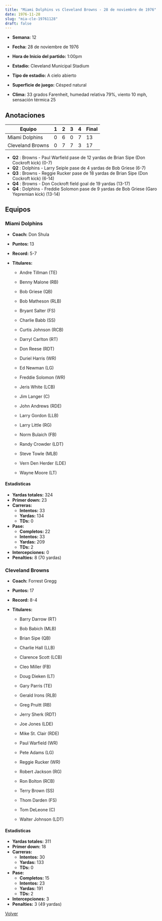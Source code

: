 ```yaml
---
title: "Miami Dolphins vs Cleveland Browns - 28 de noviembre de 1976"
date: 1976-11-28
slug: "mia-cle-19761128"
draft: false
---
```


* **Semana:** 12
* **Fecha:** 28 de noviembre de 1976

* **Hora de Inicio del partido:** 1:00pm
* **Estadio:** Cleveland Municipal Stadium
* **Tipo de estadio:** A cielo abierto
* **Superficie de juego:** Césped natural
* **Clima:** 33 grados Farenheit, humedad relativa 79%, viento 10 mph, sensación térmica 25





## Anotaciones
| Equipo | 1 | 2 | 3 | 4 | Final |
|--------|---|---|---|---|-------|
| Miami Dolphins  | 0 | 6 | 0 | 7  | 13 |
| Cleveland Browns  | 0 | 7 | 7 | 3  | 17 |
* **Q2** : Browns - Paul Warfield pase de 12 yardas de Brian Sipe (Don Cockroft kick) (0-7)
* **Q2** : Dolphins - Larry Seiple pase de 4 yardas de Bob Griese (6-7)
* **Q3** : Browns - Reggie Rucker pase de 18 yardas de Brian Sipe (Don Cockroft kick) (6-14)
* **Q4** : Browns - Don Cockroft field goal de 19 yardas (13-17)
* **Q4** : Dolphins - Freddie Solomon pase de 9 yardas de Bob Griese (Garo Yepremian kick) (13-14)


## Equipos


### Miami Dolphins
* **Coach:** Don Shula
* **Puntos:** 13
* **Record:** 5-7
* **Titulares:** 

  * Andre Tillman (TE) 

  * Benny Malone (RB) 

  * Bob Griese (QB) 

  * Bob Matheson (RLB) 

  * Bryant Salter (FS) 

  * Charlie Babb (SS) 

  * Curtis Johnson (RCB) 

  * Darryl Carlton (RT) 

  * Don Reese (RDT) 

  * Duriel Harris (WR) 

  * Ed Newman (LG) 

  * Freddie Solomon (WR) 

  * Jeris White (LCB) 

  * Jim Langer (C) 

  * John Andrews (RDE) 

  * Larry Gordon (LLB) 

  * Larry Little (RG) 

  * Norm Bulaich (FB) 

  * Randy Crowder (LDT) 

  * Steve Towle (MLB) 

  * Vern Den Herder (LDE) 

  * Wayne Moore (LT) 

#### Estadísticas
* **Yardas totales:** 324
* **Primer down:** 23
* **Carreras:**
  * **Intentos:** 33
  * **Yardas:** 134
  * **TDs:** 0
* **Pase:**
  * **Completos:** 22
  * **Intentos:** 33
  * **Yardas:** 209
  * **TDs:** 2
* **Intercepciones:** 0
* **Penalties:** 8 (70 yardas)

### Cleveland Browns
* **Coach:** Forrest Gregg
* **Puntos:** 17
* **Record:** 8-4
* **Titulares:** 

  * Barry Darrow (RT) 

  * Bob Babich (MLB) 

  * Brian Sipe (QB) 

  * Charlie Hall (LLB) 

  * Clarence Scott (LCB) 

  * Cleo Miller (FB) 

  * Doug Dieken (LT) 

  * Gary Parris (TE) 

  * Gerald Irons (RLB) 

  * Greg Pruitt (RB) 

  * Jerry Sherk (RDT) 

  * Joe Jones (LDE) 

  * Mike St. Clair (RDE) 

  * Paul Warfield (WR) 

  * Pete Adams (LG) 

  * Reggie Rucker (WR) 

  * Robert Jackson (RG) 

  * Ron Bolton (RCB) 

  * Terry Brown (SS) 

  * Thom Darden (FS) 

  * Tom DeLeone (C) 

  * Walter Johnson (LDT) 

#### Estadísticas
* **Yardas totales:** 311
* **Primer down:** 18
* **Carreras:**
  * **Intentos:** 30
  * **Yardas:** 133
  * **TDs:** 0
* **Pase:**
  * **Completos:** 15
  * **Intentos:** 23
  * **Yardas:** 191
  * **TDs:** 2
* **Intercepciones:** 3
* **Penalties:** 3 (49 yardas)


[Volver](/historia/1976)
